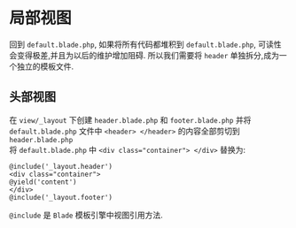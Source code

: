# 局部视图

回到 `default.blade.php`, 如果将所有代码都堆积到 `default.blade.php`, 可读性会变得极差,并且为以后的维护增加阻碍. 所以我们需要将 `header` 单独拆分,成为一个独立的模板文件.

## 头部视图

在 `view/_layout` 下创建 `header.blade.php` 和 `footer.blade.php`
并将 `default.blade.php` 文件中 `<header> </header>` 的内容全部剪切到 `header.blade.php`  
将 `default.blade.php` 中 `<div class="container"> </div>` 替换为:

~~~~ blade
@include('_layout.header')
<div class="container">
@yield('content')
</div>
@include('_layout.footer')
~~~~

`@include` 是 `Blade` 模板引擎中视图引用方法.